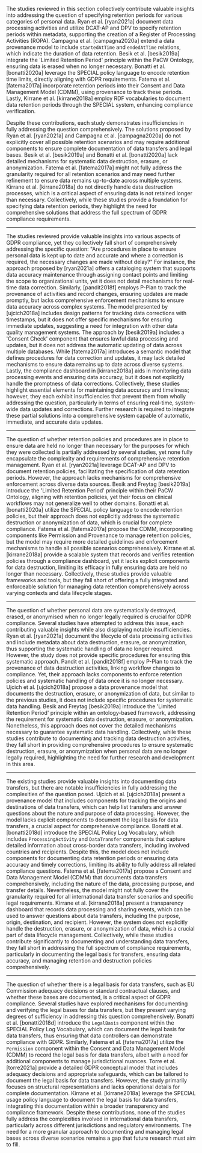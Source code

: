 The studies reviewed in this section collectively contribute valuable insights into addressing the question of specifying retention periods for various categories of personal data. Ryan et al. [ryan2021a] document data processing activities and utilize DCAT-AP and DPV to specify retention periods within metadata, supporting the creation of a Register of Processing Activities (ROPA). Campagna et al. [campagna2020a] extend a data provenance model to include `startedAtTime` and `endedAtTime` relations, which indicate the duration of data retention. Besik et al. [besik2019a] integrate the 'Limited Retention Period' principle within the PaCW Ontology, ensuring data is erased when no longer necessary. Bonatti et al. [bonatti2020a] leverage the SPECIAL policy language to encode retention time limits, directly aligning with GDPR requirements. Fatema et al. [fatema2017a] incorporate retention periods into their Consent and Data Management Model (CDMM), using provenance to track these periods. Lastly, Kirrane et al. [kirrane2018a] employ RDF vocabularies to document data retention periods through the SPECIAL system, enhancing compliance verification.

Despite these contributions, each study demonstrates insufficiencies in fully addressing the question comprehensively. The solutions proposed by Ryan et al. [ryan2021a] and Campagna et al. [campagna2020a] do not explicitly cover all possible retention scenarios and may require additional components to ensure complete documentation of data transfers and legal bases. Besik et al. [besik2019a] and Bonatti et al. [bonatti2020a] lack detailed mechanisms for systematic data destruction, erasure, or anonymization. Fatema et al. [fatema2017a] might not fully address the granularity required for all retention scenarios and may need further refinement to ensure data remains up-to-date across multiple systems. Kirrane et al. [kirrane2018a] do not directly handle data destruction processes, which is a critical aspect of ensuring data is not retained longer than necessary. Collectively, while these studies provide a foundation for specifying data retention periods, they highlight the need for comprehensive solutions that address the full spectrum of GDPR compliance requirements.

---

The studies reviewed provide valuable insights into various aspects of GDPR compliance, yet they collectively fall short of comprehensively addressing the specific question: "Are procedures in place to ensure personal data is kept up to date and accurate and where a correction is required, the necessary changes are made without delay?" For instance, the approach proposed by [ryan2021a] offers a cataloging system that supports data accuracy maintenance through assigning contact points and limiting the scope to organizational units, yet it does not detail mechanisms for real-time data correction. Similarly, [pandit2018f] employs P-Plan to track the provenance of activities and record changes, ensuring updates are made promptly, but lacks comprehensive enforcement mechanisms to ensure data accuracy across complex systems. The model presented by [ujcich2018a] includes design patterns for tracking data corrections with timestamps, but it does not offer specific mechanisms for ensuring immediate updates, suggesting a need for integration with other data quality management systems. The approach by [besik2019a] includes a 'Consent Check' component that ensures lawful data processing and updates, but it does not address the automatic updating of data across multiple databases. While [fatema2017a] introduces a semantic model that defines procedures for data correction and updates, it may lack detailed mechanisms to ensure data remains up to date across diverse systems. Lastly, the compliance dashboard in [kirrane2018a] aids in monitoring data processing events and ensuring data accuracy, but it does not explicitly handle the promptness of data corrections. Collectively, these studies highlight essential elements for maintaining data accuracy and timeliness; however, they each exhibit insufficiencies that prevent them from wholly addressing the question, particularly in terms of ensuring real-time, system-wide data updates and corrections. Further research is required to integrate these partial solutions into a comprehensive system capable of automatic, immediate, and accurate data updates.

---

The question of whether retention policies and procedures are in place to ensure data are held no longer than necessary for the purposes for which they were collected is partially addressed by several studies, yet none fully encapsulate the complexity and requirements of comprehensive retention management. Ryan et al. [ryan2021a] leverage DCAT-AP and DPV to document retention policies, facilitating the specification of data retention periods. However, the approach lacks mechanisms for comprehensive enforcement across diverse data sources. Besik and Freytag [besik2019a] introduce the 'Limited Retention Period' principle within their PaCW Ontology, aligning with retention policies, yet their focus on clinical workflows may not generalize well to other domains. Bonatti et al. [bonatti2020a] utilize the SPECIAL policy language to encode retention policies, but their approach does not explicitly address the systematic destruction or anonymization of data, which is crucial for complete compliance. Fatema et al. [fatema2017a] propose the CDMM, incorporating components like Permission and Provenance to manage retention policies, but the model may require more detailed guidelines and enforcement mechanisms to handle all possible scenarios comprehensively. Kirrane et al. [kirrane2018a] provide a scalable system that records and verifies retention policies through a compliance dashboard, yet it lacks explicit components for data destruction, limiting its efficacy in fully ensuring data are held no longer than necessary. Collectively, these studies provide valuable frameworks and tools, but they fall short of offering a fully integrated and enforceable solution for managing data retention comprehensively across varying contexts and data lifecycle stages.

---

The question of whether personal data are systematically destroyed, erased, or anonymised when no longer legally required is crucial for GDPR compliance. Several studies have attempted to address this issue, each contributing valuable insights while also displaying notable insufficiencies. Ryan et al. [ryan2021a] document the lifecycle of data processing activities and include metadata about data destruction, erasure, or anonymization, thus supporting the systematic handling of data no longer required. However, the study does not provide specific procedures for ensuring this systematic approach. Pandit et al. [pandit2018f] employ P-Plan to track the provenance of data destruction activities, linking workflow changes to compliance. Yet, their approach lacks components to enforce retention policies and systematic handling of data once it is no longer necessary. Ujcich et al. [ujcich2018a] propose a data provenance model that documents the destruction, erasure, or anonymization of data, but similar to the previous studies, it does not include specific procedures for systematic data handling. Besik and Freytag [besik2019a] introduce the 'Limited Retention Period' principle within an ontology-based framework, addressing the requirement for systematic data destruction, erasure, or anonymization. Nonetheless, this approach does not cover the detailed mechanisms necessary to guarantee systematic data handling. Collectively, while these studies contribute to documenting and tracking data destruction activities, they fall short in providing comprehensive procedures to ensure systematic destruction, erasure, or anonymization when personal data are no longer legally required, highlighting the need for further research and development in this area.

---

The existing studies provide valuable insights into documenting data transfers, but there are notable insufficiencies in fully addressing the complexities of the question posed. Ujcich et al. [ujcich2018a] present a provenance model that includes components for tracking the origins and destinations of data transfers, which can help list transfers and answer questions about the nature and purpose of data processing. However, the model lacks explicit components to document the legal basis for data transfers, a crucial aspect for comprehensive compliance. Bonatti et al. [bonatti2018d] introduce the SPECIAL Policy Log Vocabulary, which includes `ProcessingActivity` and `DataTransfer` components that capture detailed information about cross-border data transfers, including involved countries and recipients. Despite this, the model does not include components for documenting data retention periods or ensuring data accuracy and timely corrections, limiting its ability to fully address all related compliance questions. Fatema et al. [fatema2017a] propose a Consent and Data Management Model (CDMM) that documents data transfers comprehensively, including the nature of the data, processing purpose, and transfer details. Nevertheless, the model might not fully cover the granularity required for all international data transfer scenarios and specific legal requirements. Kirrane et al. [kirrane2018a] present a transparency dashboard that records data processing and sharing events, which can be used to answer questions about data transfers, including the purpose, origin, destination, and recipient. However, the system does not explicitly handle the destruction, erasure, or anonymization of data, which is a crucial part of data lifecycle management. Collectively, while these studies contribute significantly to documenting and understanding data transfers, they fall short in addressing the full spectrum of compliance requirements, particularly in documenting the legal basis for transfers, ensuring data accuracy, and managing retention and destruction policies comprehensively.

---

The question of whether there is a legal basis for data transfers, such as EU Commission adequacy decisions or standard contractual clauses, and whether these bases are documented, is a critical aspect of GDPR compliance. Several studies have explored mechanisms for documenting and verifying the legal bases for data transfers, but they present varying degrees of sufficiency in addressing this question comprehensively. Bonatti et al. [bonatti2018d] introduce the `LegalBasis` component within the SPECIAL Policy Log Vocabulary, which can document the legal basis for data transfers, thus ensuring that data controllers can demonstrate compliance with GDPR. Similarly, Fatema et al. [fatema2017a] utilize the `Permission` component within the Consent and Data Management Model (CDMM) to record the legal basis for data transfers, albeit with a need for additional components to manage jurisdictional nuances. Torre et al. [torre2021a] provide a detailed GDPR conceptual model that includes adequacy decisions and appropriate safeguards, which can be tailored to document the legal basis for data transfers. However, the study primarily focuses on structural representations and lacks operational details for complete documentation. Kirrane et al. [kirrane2018a] leverage the SPECIAL usage policy language to document the legal basis for data transfers, integrating this documentation within a broader transparency and compliance framework. Despite these contributions, none of the studies fully address the complexities involved in international data transfers, particularly across different jurisdictions and regulatory environments. The need for a more granular approach to documenting and managing legal bases across diverse scenarios remains a gap that future research must aim to fill.
